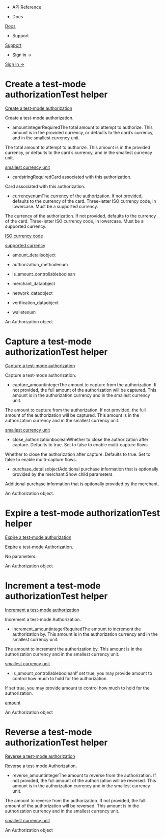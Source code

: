 - API Reference

- Docs

[Docs](/)

- Support

[Support](https://support.stripe.com)

- Sign in →

[Sign in →](https://dashboard.stripe.com/login)

# Create a test-mode authorizationTest helper

[Create a test-mode authorization](/api/issuing/authorizations/test_mode_create)

Create a test-mode authorization.

- amountintegerRequiredThe total amount to attempt to authorize. This amount is in the provided currency, or defaults to the card’s currency, and in the smallest currency unit.

The total amount to attempt to authorize. This amount is in the provided currency, or defaults to the card’s currency, and in the smallest currency unit.

[smallest currency unit](/currencies#zero-decimal)

- cardstringRequiredCard associated with this authorization.

Card associated with this authorization.

- currencyenumThe currency of the authorization. If not provided, defaults to the currency of the card. Three-letter ISO currency code, in lowercase. Must be a supported currency.

The currency of the authorization. If not provided, defaults to the currency of the card. Three-letter ISO currency code, in lowercase. Must be a supported currency.

[ISO currency code](https://www.iso.org/iso-4217-currency-codes.html)

[supported currency](https://stripe.com/docs/currencies)

- amount_detailsobject

- authorization_methodenum

- is_amount_controllableboolean

- merchant_dataobject

- network_dataobject

- verification_dataobject

- walletenum

An Authorization object

# Capture a test-mode authorizationTest helper

[Capture a test-mode authorization](/api/issuing/authorizations/test_mode_capture)

Capture a test-mode authorization.

- capture_amountintegerThe amount to capture from the authorization. If not provided, the full amount of the authorization will be captured. This amount is in the authorization currency and in the smallest currency unit.

The amount to capture from the authorization. If not provided, the full amount of the authorization will be captured. This amount is in the authorization currency and in the smallest currency unit.

[smallest currency unit](/currencies#zero-decimal)

- close_authorizationbooleanWhether to close the authorization after capture. Defaults to true. Set to false to enable multi-capture flows.

Whether to close the authorization after capture. Defaults to true. Set to false to enable multi-capture flows.

- purchase_detailsobjectAdditional purchase information that is optionally provided by the merchant.Show child parameters

Additional purchase information that is optionally provided by the merchant.

An Authorization object.

# Expire a test-mode authorizationTest helper

[Expire a test-mode authorization](/api/issuing/authorizations/test_mode_expire)

Expire a test-mode Authorization.

No parameters.

An Authorization object

# Increment a test-mode authorizationTest helper

[Increment a test-mode authorization](/api/issuing/authorizations/test_mode_increment)

Increment a test-mode Authorization.

- increment_amountintegerRequiredThe amount to increment the authorization by. This amount is in the authorization currency and in the smallest currency unit.

The amount to increment the authorization by. This amount is in the authorization currency and in the smallest currency unit.

[smallest currency unit](/currencies#zero-decimal)

- is_amount_controllablebooleanIf set true, you may provide amount to control how much to hold for the authorization.

If set true, you may provide amount to control how much to hold for the authorization.

[amount](/api/issuing/authorizations/approve#approve_issuing_authorization-amount)

An Authorization object

# Reverse a test-mode authorizationTest helper

[Reverse a test-mode authorization](/api/issuing/authorizations/test_mode_reverse)

Reverse a test-mode Authorization.

- reverse_amountintegerThe amount to reverse from the authorization. If not provided, the full amount of the authorization will be reversed. This amount is in the authorization currency and in the smallest currency unit.

The amount to reverse from the authorization. If not provided, the full amount of the authorization will be reversed. This amount is in the authorization currency and in the smallest currency unit.

[smallest currency unit](/currencies#zero-decimal)

An Authorization object
